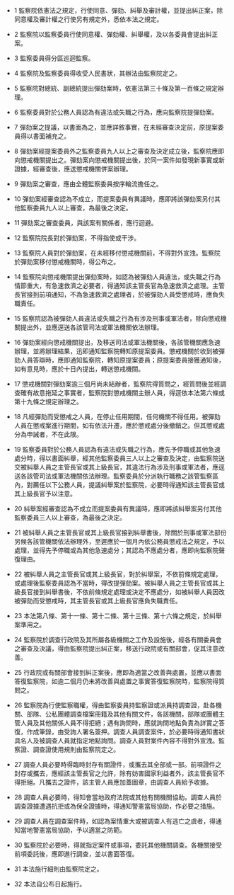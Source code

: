 * 1 監察院依憲法之規定，行使同意、彈劾、糾舉及審計權，並提出糾正案，除同意權及審計權之行使另有規定外，悉依本法之規定。

* 2 監察院以監察委員行使同意權、彈劾權、糾舉權，及以各委員會提出糾正案。

* 3 監察委員得分區巡迴監察。

* 4 監察院及監察委員得收受人民書狀，其辦法由監察院定之。

* 5 監察院對總統、副總統提出彈劾案時，依憲法第三十條及第一百條之規定辦理。

* 6 監察委員對於公務人員認為有違法或失職之行為，應向監察院提彈劾案。

* 7 彈劾案之提議，以書面為之，並應詳敘事實，在未經審查決定前，原提案委員得以書面補充之。

* 8 彈劾案經提案委員外之監察委員九人以上之審查及決定成立後，監察院應即向懲戒機關提出之。彈劾案向懲戒機關提出後，於同一案件如發現新事實或新證據，經審查後，應送懲戒機關併案辦理。

* 9 彈劾案之審查，應由全體監察委員按序輪流擔任之。

* 10 彈劾案經審查認為不成立，而提案委員有異議時，應即將該彈劾案另付其他監察委員九人以上審查，為最後之決定。

* 11 彈劾案之審查委員，與該案有關係者，應行迴避。

* 12 監察院院長對於彈劾案，不得指使或干涉。

* 13 監察院人員對於彈劾案，在未經移付懲戒機關前，不得對外宣洩。監察院於彈劾案移付懲戒機關時，得公布之。

* 14 監察院向懲戒機關提出彈劾案時，如認為被彈劾人員違法，或失職之行為情節重大，有急速救濟之必要者，得通知該主管長官為急速救濟之處理。主管長官接到前項通知，不為急速救濟之處理者，於被彈劾人員受懲戒時，應負失職責任。

* 15 監察院認為被彈劾人員違法或失職之行為有涉及刑事或軍法者，除向懲戒機關提出外，並應逕送各該管司法或軍法機關依法辦理。

* 16 彈劾案經向懲戒機關提出，及移送司法或軍法機關後，各該管機關應急速辦理，並將辦理結果，迅即通知監察院轉知原提案委員。懲戒機關於收到被彈劾人員答辯時，應即通知監察院，轉知原提案委員；原提案委員接獲通知後，如有意見時，應於十日內提出，轉送懲戒機關。

* 17 懲戒機關對彈劾案逾三個月尚未結辦者，監察院得質問之，經質問後並經調查確有故意拖延之事實者，監察院對懲戒機關主辦人員，得逕依本法第六條或第十九條之規定辦理之。

* 18 凡經彈劾而受懲戒之人員，在停止任用期間，任何機關不得任用。被彈劾人員在懲戒案進行期間，如有依法升遷，應於懲戒處分後撤銷之。但其懲戒處分為申誡者，不在此限。

* 19 監察委員對於公務人員認為有違法或失職之行為，應先予停職或其他急速處分時，得以書面糾舉，經其他監察委員三人以上之審查及決定，由監察院送交被糾舉人員之主管長官或其上級長官，其違法行為涉及刑事或軍法者，應逕送各該管司法或軍法機關依法辦理。監察委員於分派執行職務之該管監察區內，對薦任以下公務人員，提議糾舉案於監察院，必要時得通知該主管長官或其上級長官予以注意。

* 20 糾舉案經審查認為不成立而提案委員有異議時，應即將該糾舉案另付其他監察委員三人以上審查，為最後之決定。

* 21 被糾舉人員之主管長官或其上級長官接到糾舉書後，除關於刑事或軍法部份另候各該管機關依法辦理外，至遲應於一個月內依公務員懲戒法之規定，予以處理，並得先予停職或為其他急速處分；其認為不應處分者，應即向監察院聲復理由。

* 22 被糾舉人員之主管長官或其上級長官，對於糾舉案，不依前條規定處理，或處理後監察委員認為不當時，得改提彈劾案。被糾舉人員之主管長官或其上級長官接到糾舉書後，不依前條規定處理或決定不應處分，如被糾舉人員因改被彈劾而受懲戒時，其主管長官或其上級長官應負失職責任。

* 23 本法第八條、第十一條、第十二條、第十三條、第十六條之規定，於糾舉案準用之。

* 24 監察院於調查行政院及其所屬各級機關之工作及設施後，經各有關委員會之審查及決議，得由監察院提出糾正案，移送行政院或有關部會，促其注意改善。

* 25 行政院或有關部會接到糾正案後，應即為適當之改善與處置，並應以書面答復監察院，如逾二個月仍未將改善與處置之事實答復監察院時，監察院得質問之。

* 26 監察院為行使監察職權，得由監察委員持監察證或派員持調查證，赴各機關、部隊、公私團體調查檔案冊籍及其他有關文件，各該機關，部隊或團體主管人員及其他關係人員不得拒絕；遇有詢問時，應就詢問地點負責為詳實之答復，作成筆錄，由受詢人署名簽押。調查人員調查案件，於必要時得通知書狀具名人及被調查人員就指定地點詢問。調查人員對案件內容不得對外宣洩。監察證、調查證使用規則由監察院定之。

* 27 調查人員必要時得臨時封存有關證件，或攜去其全部或一部。前項證件之封存或攜去，應經該主管長官之允許，除有妨害國家利益者外，該主管長官不得拒絕。凡攜去之證件，該主管人員應加蓋圖章，由調查人員給予收據。

* 28 調查人員必要時，得知會當地政府法院或其他有關機關協助。調查人員於調查證據遭遇抗拒或為保全證據時，得通知警憲當局協助，作必要之措施。

* 29 調查人員在調查案件時，如認為案情重大或被調查人有逃亡之虞者，得通知當地警憲當局協助，予以適當之防範。

* 30 監察院於必要時，得就指定案件或事項，委託其他機關調查。各機關接受前項委託後，應即進行調查，並以書面答復。

* 31 本法施行細則由監察院定之。

* 32 本法自公布日起施行。


